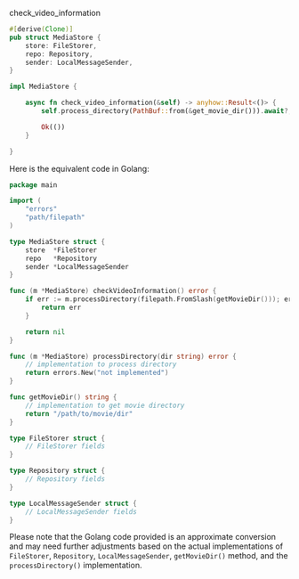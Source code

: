 check_video_information

```rust
#[derive(Clone)]
pub struct MediaStore {
    store: FileStorer,
    repo: Repository,
    sender: LocalMessageSender,
}

impl MediaStore {

    async fn check_video_information(&self) -> anyhow::Result<()> {
        self.process_directory(PathBuf::from(&get_movie_dir())).await?;

        Ok(())
    }

}
```


Here is the equivalent code in Golang:

```go
package main

import (
	"errors"
	"path/filepath"
)

type MediaStore struct {
	store  *FileStorer
	repo   *Repository
	sender *LocalMessageSender
}

func (m *MediaStore) checkVideoInformation() error {
	if err := m.processDirectory(filepath.FromSlash(getMovieDir())); err != nil {
		return err
	}

	return nil
}

func (m *MediaStore) processDirectory(dir string) error {
	// implementation to process directory
	return errors.New("not implemented")
}

func getMovieDir() string {
	// implementation to get movie directory
	return "/path/to/movie/dir"
}

type FileStorer struct {
	// FileStorer fields
}

type Repository struct {
	// Repository fields
}

type LocalMessageSender struct {
	// LocalMessageSender fields
}
```

Please note that the Golang code provided is an approximate conversion and may need further adjustments based on the actual implementations of `FileStorer`, `Repository`, `LocalMessageSender`, `getMovieDir()` method, and the `processDirectory()` implementation.